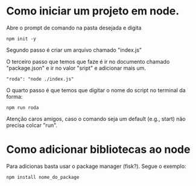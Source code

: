 # Como iniciar um projeto em node.

Abre o prompt de comando na pasta desejada e digita
```
npm init -y
```

Segundo passo é criar um arquivo chamado "index.js"

O terceiro passo que temos que faze é ir no documento chamado "package.json" e ir no valor "sript" e adicionar mais um.
```
"roda": "node ./index.js"
```


O quarto passo é que temos que digitar o nome do script no terminal da forma:

```
npm run roda
```

Atenção caros amigos, caso o comando seja um default (e.g., start) não precisa colcar "run".


# Como adicionar bibliotecas ao node

Para adicionas basta usar o package manager (fisk?). Segue o exemplo:

```
npm install nome_do_package
```